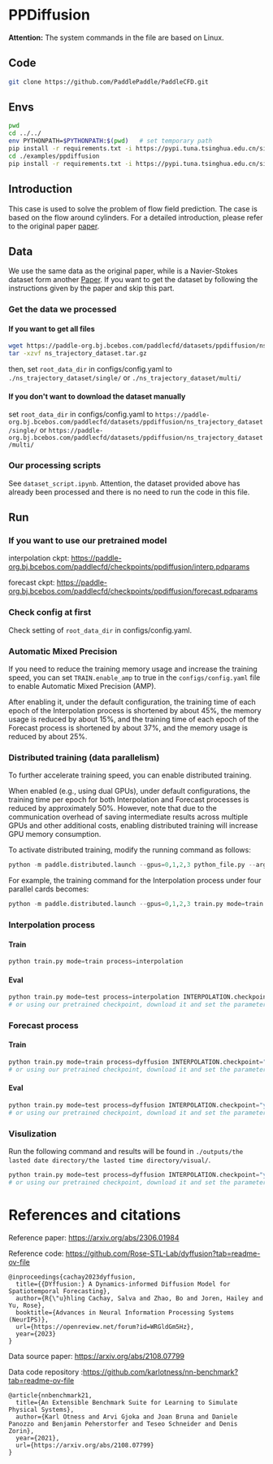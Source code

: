 # PPDiffusion

**Attention:** The system commands in the file are based on Linux.

## Code

```sh
git clone https://github.com/PaddlePaddle/PaddleCFD.git
```

## Envs

```sh
pwd
cd ../../
env PYTHONPATH=$PYTHONPATH:$(pwd)   # set temporary path
pip install -r requirements.txt -i https://pypi.tuna.tsinghua.edu.cn/simple
cd ./examples/ppdiffusion
pip install -r requirements.txt -i https://pypi.tuna.tsinghua.edu.cn/simple
```

## Introduction

This case is used to solve the problem of flow field prediction. The case is based on the flow around cylinders. For a detailed introduction, please refer to the original paper [paper](https://arxiv.org/abs/2306.01984).

## Data

We use the same data as the original paper, while is a Navier-Stokes dataset form another [Paper](https://arxiv.org/abs/2108.07799). If you want to get the dataset by following the instructions given by the paper and skip this part.

### Get the data we processed

#### If you want to get all files

```sh
wget https://paddle-org.bj.bcebos.com/paddlecfd/datasets/ppdiffusion/ns_trajectory_dataset.tar.gz
tar -xzvf ns_trajectory_dataset.tar.gz
```

then, set `root_data_dir` in configs/config.yaml to `./ns_trajectory_dataset/single/` or `./ns_trajectory_dataset/multi/`

#### If you don't want to download the dataset manually

set `root_data_dir` in configs/config.yaml to `https://paddle-org.bj.bcebos.com/paddlecfd/datasets/ppdiffusion/ns_trajectory_dataset/single/` or `https://paddle-org.bj.bcebos.com/paddlecfd/datasets/ppdiffusion/ns_trajectory_dataset/multi/`

### Our processing scripts

See `dataset_script.ipynb`. Attention, the dataset provided above has already been processed and there is no need to run the code in this file.

## Run

### If you want to use our pretrained model

interpolation ckpt: https://paddle-org.bj.bcebos.com/paddlecfd/checkpoints/ppdiffusion/interp.pdparams

forecast ckpt: https://paddle-org.bj.bcebos.com/paddlecfd/checkpoints/ppdiffusion/forecast.pdparams

### Check config at first

Check setting of `root_data_dir` in configs/config.yaml.

### Automatic Mixed Precision

If you need to reduce the training memory usage and increase the training speed, you can set `TRAIN.enable_amp` to true in the `configs/config.yaml` file to enable Automatic Mixed Precision (AMP).

After enabling it, under the default configuration, the training time of each epoch of the Interpolation process is shortened by about 45%, the memory usage is reduced by about 15%, and the training time of each epoch of the Forecast process is shortened by about 37%, and the memory usage is reduced by about 25%.

### Distributed training (data parallelism)

To further accelerate training speed, you can enable distributed training.

When enabled (e.g., using dual GPUs), under default configurations, the training time per epoch for both Interpolation and Forecast processes is reduced by approximately 50%. However, note that due to the communication overhead of saving intermediate results across multiple GPUs and other additional costs, enabling distributed training will increase GPU memory consumption.

To activate distributed training, modify the running command as follows:

```python
python -m paddle.distributed.launch --gpus=0,1,2,3 python_file.py --args
```

For example, the training command for the Interpolation process under four parallel cards becomes:

```python
python -m paddle.distributed.launch --gpus=0,1,2,3 train.py mode=train process=interpolation
```

### Interpolation process

#### Train

```python
python train.py mode=train process=interpolation
```

#### Eval

```python
python train.py mode=test process=interpolation INTERPOLATION.checkpoint="your checkpoint path"
# or using our pretrained checkpoint, download it and set the parameters to INTERPOLATION.checkpoint="/path/interp.pdparams"
```

### Forecast process

#### Train

```python
python train.py mode=train process=dyffusion INTERPOLATION.checkpoint="your checkpoint path"
# or using our pretrained checkpoint, download it and set the parameters to INTERPOLATION.checkpoint="/path/interp.pdparams"
```

#### Eval

```python
python train.py mode=test process=dyffusion INTERPOLATION.checkpoint="your checkpoint path" FORECASTING.checkpoint="your forecast checkpoint path"
# or using our pretrained checkpoint, download it and set the parameters to INTERPOLATION.checkpoint="/path/interp.pdparams" FORECASTING.checkpoint="/path/forecast.pdparams"
```

### Visulization

Run the following command and results will be found in `./outputs/the lasted date directory/the lasted time directory/visual/`.

```python
python train.py mode=test process=dyffusion INTERPOLATION.checkpoint="your checkpoint path" FORECASTING.checkpoint="your forecast checkpoint path"
# or using our pretrained checkpoint, download it and set the parameters to INTERPOLATION.checkpoint="/path/interp.pdparams" FORECASTING.checkpoint="/path/forecast.pdparams"
```

# References and citations

Reference paper: https://arxiv.org/abs/2306.01984

Reference code: https://github.com/Rose-STL-Lab/dyffusion?tab=readme-ov-file

```
@inproceedings{cachay2023dyffusion,
  title={{DYffusion:} A Dynamics-informed Diffusion Model for Spatiotemporal Forecasting},
  author={R{\"u}hling Cachay, Salva and Zhao, Bo and Joren, Hailey and Yu, Rose},
  booktitle={Advances in Neural Information Processing Systems (NeurIPS)},
  url={https://openreview.net/forum?id=WRGldGm5Hz},
  year={2023}
}
```

Data source paper: https://arxiv.org/abs/2108.07799

Data code repository :https://github.com/karlotness/nn-benchmark?tab=readme-ov-file

```
@article{nnbenchmark21,
  title={An Extensible Benchmark Suite for Learning to Simulate Physical Systems},
  author={Karl Otness and Arvi Gjoka and Joan Bruna and Daniele Panozzo and Benjamin Peherstorfer and Teseo Schneider and Denis Zorin},
  year={2021},
  url={https://arxiv.org/abs/2108.07799}
}
```
